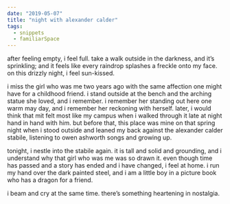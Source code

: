 ```yaml
---
date: "2019-05-07"
title: "night with alexander calder"
tags:
  - snippets
  - familiarSpace
---
```

after feeling empty, i feel full. take a walk outside in the darkness, and it’s sprinkling; and it feels like every raindrop splashes a freckle onto my face. on this drizzly night, i feel sun-kissed.

i miss the girl who was me two years ago with the same affection one might have for a childhood friend. i stand outside at the bench and the arching statue she loved, and i remember. i remember her standing out here one warm may day, and i remember her reckoning with herself. later, i would think that mit felt most like my campus when i walked through it late at night hand in hand with him. but before that, this place was mine on that spring night when i stood outside and leaned my back against the alexander calder stabile, listening to owen ashworth songs and growing up.

tonight, i nestle into the stabile again. it is tall and solid and grounding, and i understand why that girl who was me was so drawn it. even though time has passed and a story has ended and i have changed, i feel at home. i run my hand over the dark painted steel, and i am a little boy in a picture book who has a dragon for a friend.

i beam and cry at the same time. there’s something heartening in nostalgia.
